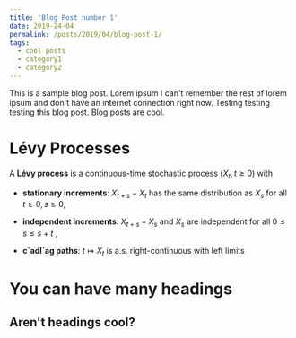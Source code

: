 ```yaml
---
title: 'Blog Post number 1'
date: 2019-24-04
permalink: /posts/2019/04/blog-post-1/
tags:
  - cool posts
  - category1
  - category2
---
```


This is a sample blog post. Lorem ipsum I can't remember the rest of lorem ipsum and don't have an internet connection right now. Testing testing testing this blog post. Blog posts are cool.

Lévy Processes
======

A **Lévy process** is a continuous-time stochastic process $(X_t,t\ge 0)$
with

* **stationary increments**: $X_{t+s}-X_t$ has the same distribution as $X_s$ for all $t\ge 0, s\ge 0$,

* **independent increments**: $X_{t+s}-X_s$ and $X_s$ are independent for all $0\le s \le s+t$ ,

*  **c\`adl\`ag paths**: $t\mapsto X_t$ is a.s. right-continuous with left limits


You can have many headings
======

Aren't headings cool?
------